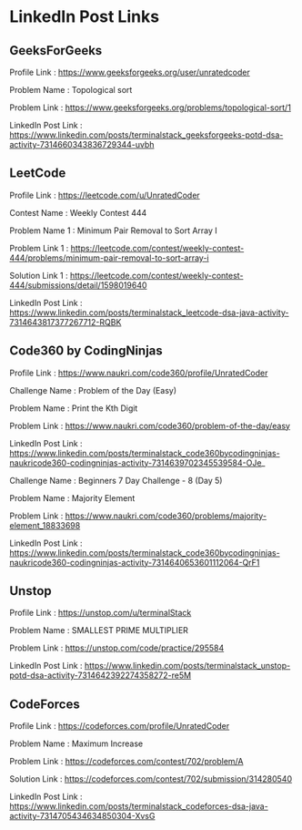 # LinkedIn Post Links

## GeeksForGeeks

Profile Link : https://www.geeksforgeeks.org/user/unratedcoder

Problem Name : Topological sort

Problem Link : https://www.geeksforgeeks.org/problems/topological-sort/1

LinkedIn Post Link : https://www.linkedin.com/posts/terminalstack_geeksforgeeks-potd-dsa-activity-7314660343836729344-uvbh

## LeetCode

Profile Link : https://leetcode.com/u/UnratedCoder

Contest Name : Weekly Contest 444

Problem Name 1 : Minimum Pair Removal to Sort Array I

Problem Link 1 : https://leetcode.com/contest/weekly-contest-444/problems/minimum-pair-removal-to-sort-array-i

Solution Link 1 : https://leetcode.com/contest/weekly-contest-444/submissions/detail/1598019640

LinkedIn Post Link : https://www.linkedin.com/posts/terminalstack_leetcode-dsa-java-activity-7314643817377267712-RQBK

## Code360 by CodingNinjas

Profile Link : https://www.naukri.com/code360/profile/UnratedCoder

Challenge Name : Problem of the Day (Easy)

Problem Name : Print the Kth Digit

Problem Link : https://www.naukri.com/code360/problem-of-the-day/easy

LinkedIn Post Link : https://www.linkedin.com/posts/terminalstack_code360bycodingninjas-naukricode360-codingninjas-activity-7314639702345539584-OJe_

Challenge Name : Beginners 7 Day Challenge - 8 (Day 5)

Problem Name : Majority Element

Problem Link : https://www.naukri.com/code360/problems/majority-element_18833698

LinkedIn Post Link : https://www.linkedin.com/posts/terminalstack_code360bycodingninjas-naukricode360-codingninjas-activity-7314640653601112064-QrF1

## Unstop

Profile Link : https://unstop.com/u/terminalStack

Problem Name : SMALLEST PRIME MULTIPLIER

Problem Link : https://unstop.com/code/practice/295584

LinkedIn Post Link : https://www.linkedin.com/posts/terminalstack_unstop-potd-dsa-activity-7314642392274358272-re5M

## CodeForces

Profile Link : https://codeforces.com/profile/UnratedCoder

Problem Name : Maximum Increase

Problem Link : https://codeforces.com/contest/702/problem/A

Solution Link : https://codeforces.com/contest/702/submission/314280540

LinkedIn Post Link : https://www.linkedin.com/posts/terminalstack_codeforces-dsa-java-activity-7314705434634850304-XvsG
